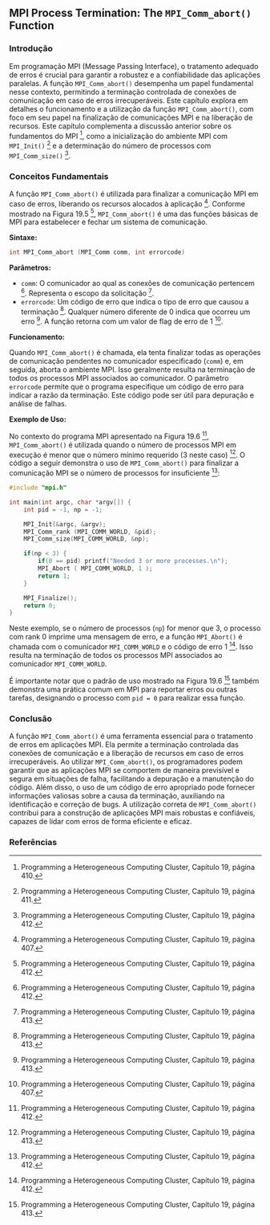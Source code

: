 ## MPI Process Termination: The `MPI_Comm_abort()` Function

### Introdução
Em programação MPI (Message Passing Interface), o tratamento adequado de erros é crucial para garantir a robustez e a confiabilidade das aplicações paralelas. A função `MPI_Comm_abort()` desempenha um papel fundamental nesse contexto, permitindo a terminação controlada de conexões de comunicação em caso de erros irrecuperáveis. Este capítulo explora em detalhes o funcionamento e a utilização da função `MPI_Comm_abort()`, com foco em seu papel na finalização de comunicações MPI e na liberação de recursos. Este capítulo complementa a discussão anterior sobre os fundamentos do MPI [^4], como a inicialização do ambiente MPI com `MPI_Init()` [^5] e a determinação do número de processos com `MPI_Comm_size()` [^6].

### Conceitos Fundamentais
A função `MPI_Comm_abort()` é utilizada para finalizar a comunicação MPI em caso de erros, liberando os recursos alocados à aplicação [^1]. Conforme mostrado na Figura 19.5 [^6], `MPI_Comm_abort()` é uma das funções básicas de MPI para estabelecer e fechar um sistema de comunicação.

**Sintaxe:**
```c
int MPI_Comm_abort (MPI_Comm comm, int errorcode)
```
**Parâmetros:**

*   `comm`: O comunicador ao qual as conexões de comunicação pertencem [^6]. Representa o escopo da solicitação [^7].
*   `errorcode`: Um código de erro que indica o tipo de erro que causou a terminação [^7]. Qualquer número diferente de 0 indica que ocorreu um erro [^7]. A função retorna com um valor de flag de erro de 1 [^1].

**Funcionamento:**

Quando `MPI_Comm_abort()` é chamada, ela tenta finalizar todas as operações de comunicação pendentes no comunicador especificado (`comm`) e, em seguida, aborta o ambiente MPI. Isso geralmente resulta na terminação de todos os processos MPI associados ao comunicador. O parâmetro `errorcode` permite que o programa especifique um código de erro para indicar a razão da terminação. Este código pode ser útil para depuração e análise de falhas.

**Exemplo de Uso:**

No contexto do programa MPI apresentado na Figura 19.6 [^6], `MPI_Comm_abort()` é utilizada quando o número de processos MPI em execução é menor que o número mínimo requerido (3 neste caso) [^7]. O código a seguir demonstra o uso de `MPI_Comm_abort()` para finalizar a comunicação MPI se o número de processos for insuficiente [^6]:

```c
#include "mpi.h"

int main(int argc, char *argv[]) {
    int pid = -1, np = -1;

    MPI_Init(&argc, &argv);
    MPI_Comm_rank (MPI_COMM_WORLD, &pid);
    MPI_Comm_size(MPI_COMM_WORLD, &np);

    if(np < 3) {
        if(0 == pid) printf("Needed 3 or more processes.\n");
        MPI_Abort ( MPI_COMM_WORLD, 1 );
        return 1;
    }

    MPI_Finalize();
    return 0;
}
```

Neste exemplo, se o número de processos (`np`) for menor que 3, o processo com rank 0 imprime uma mensagem de erro, e a função `MPI_Abort()` é chamada com o comunicador `MPI_COMM_WORLD` e o código de erro 1 [^6]. Isso resulta na terminação de todos os processos MPI associados ao comunicador `MPI_COMM_WORLD`.

É importante notar que o padrão de uso mostrado na Figura 19.6 [^7] também demonstra uma prática comum em MPI para reportar erros ou outras tarefas, designando o processo com `pid = 0` para realizar essa função.

### Conclusão

A função `MPI_Comm_abort()` é uma ferramenta essencial para o tratamento de erros em aplicações MPI. Ela permite a terminação controlada das conexões de comunicação e a liberação de recursos em caso de erros irrecuperáveis. Ao utilizar `MPI_Comm_abort()`, os programadores podem garantir que as aplicações MPI se comportem de maneira previsível e segura em situações de falha, facilitando a depuração e a manutenção do código. Além disso, o uso de um código de erro apropriado pode fornecer informações valiosas sobre a causa da terminação, auxiliando na identificação e correção de bugs. A utilização correta de `MPI_Comm_abort()` contribui para a construção de aplicações MPI mais robustas e confiáveis, capazes de lidar com erros de forma eficiente e eficaz.

### Referências
[^1]: Programming a Heterogeneous Computing Cluster, Capítulo 19, página 407.
[^4]: Programming a Heterogeneous Computing Cluster, Capítulo 19, página 410.
[^5]: Programming a Heterogeneous Computing Cluster, Capítulo 19, página 411.
[^6]: Programming a Heterogeneous Computing Cluster, Capítulo 19, página 412.
[^7]: Programming a Heterogeneous Computing Cluster, Capítulo 19, página 413.
<!-- END -->
